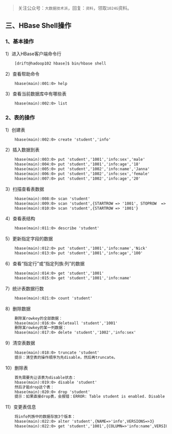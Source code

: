 > 关注公众号：`大数据技术派`，回复：`资料`，领取`1024G`资料。

三、HBase Shell操作
---

### 1、基本操作
1）进入HBase客户端命令行  
```txt
    [drift@hadoop102 hbase]$ bin/hbase shell
```
2）查看帮助命令  
```txt
    hbase(main):001:0> help
```
3）查看当前数据库中有哪些表  
```txt
    hbase(main):002:0> list
```

### 2、表的操作
1）创建表  
```txt
    hbase(main):002:0> create 'student','info'
```
2）插入数据到表  
```txt
    hbase(main):003:0> put 'student','1001','info:sex','male'
    hbase(main):004:0> put 'student','1001','info:age','18'
    hbase(main):005:0> put 'student','1002','info:name','Janna'
    hbase(main):006:0> put 'student','1002','info:sex','female'
    hbase(main):007:0> put 'student','1002','info:age','20'
```
3）扫描查看表数据  
```txt
    hbase(main):008:0> scan 'student'
    hbase(main):009:0> scan 'student',{STARTROW => '1001', STOPROW  => '1001'}
    hbase(main):010:0> scan 'student',{STARTROW => '1001'}
```
4）查看表结构  
```txt
    hbase(main):011:0> describe 'student'
```
5）更新指定字段的数据  
```txt
    hbase(main):012:0> put 'student','1001','info:name','Nick'
    hbase(main):013:0> put 'student','1001','info:age','100'
```
6）查看“指定行”或“指定列族:列”的数据  
```txt
    hbase(main):014:0> get 'student','1001'
    hbase(main):015:0> get 'student','1001','info:name'
```
7）统计表数据行数  
```txt
    hbase(main):021:0> count 'student'
```
8）删除数据  
```txt
    删除某rowkey的全部数据：
    hbase(main):016:0> deleteall 'student','1001'
    删除某rowkey的某一列数据：
    hbase(main):017:0> delete 'student','1002','info:sex'
```
9）清空表数据  
```txt
    hbase(main):018:0> truncate 'student'
    提示：清空表的操作顺序为先disable，然后再truncate。
```
10）删除表  
```txt
    首先需要先让该表为disable状态：
    hbase(main):019:0> disable 'student'
    然后才能drop这个表：
    hbase(main):020:0> drop 'student'
    提示：如果直接drop表，会报错：ERROR: Table student is enabled. Disable it first.
```
11）变更表信息  
```txt
    将info列族中的数据存放3个版本：
    hbase(main):022:0> alter 'student',{NAME=>'info',VERSIONS=>3}
    hbase(main):022:0> get 'student','1001',{COLUMN=>'info:name',VERSIONS=>3}
```












